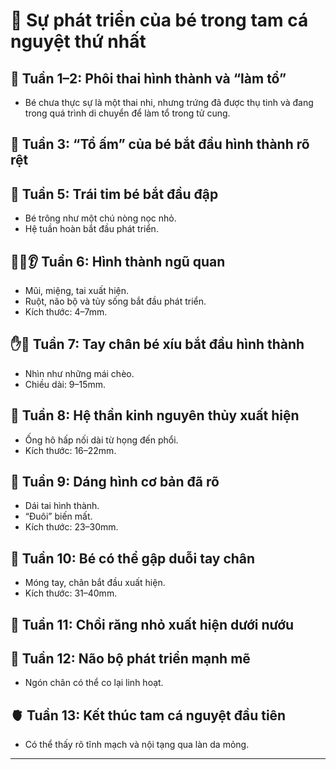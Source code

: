 # 👶 Sự phát triển của bé trong tam cá nguyệt thứ nhất

## 🥚 Tuần 1–2: Phôi thai hình thành và “làm tổ”
- Bé chưa thực sự là một thai nhi, nhưng trứng đã được thụ tinh và đang trong quá trình di chuyển để làm tổ trong tử cung.

## 🧬 Tuần 3: “Tổ ấm” của bé bắt đầu hình thành rõ rệt

## 💓 Tuần 5: Trái tim bé bắt đầu đập
- Bé trông như một chú nòng nọc nhỏ.
- Hệ tuần hoàn bắt đầu phát triển.

## 👃👄👂 Tuần 6: Hình thành ngũ quan
- Mũi, miệng, tai xuất hiện.
- Ruột, não bộ và tủy sống bắt đầu phát triển.
- Kích thước: 4–7mm.

## ✋👣 Tuần 7: Tay chân bé xíu bắt đầu hình thành
- Nhìn như những mái chèo.
- Chiều dài: 9–15mm.

## 🧠 Tuần 8: Hệ thần kinh nguyên thủy xuất hiện
- Ống hô hấp nối dài từ họng đến phổi.
- Kích thước: 16–22mm.

## 👶 Tuần 9: Dáng hình cơ bản đã rõ
- Dái tai hình thành.
- “Đuôi” biến mất.
- Kích thước: 23–30mm.

## 🤲 Tuần 10: Bé có thể gập duỗi tay chân
- Móng tay, chân bắt đầu xuất hiện.
- Kích thước: 31–40mm.

## 🦷 Tuần 11: Chồi răng nhỏ xuất hiện dưới nướu

## 🧠 Tuần 12: Não bộ phát triển mạnh mẽ
- Ngón chân có thể co lại linh hoạt.

## 🫀 Tuần 13: Kết thúc tam cá nguyệt đầu tiên
- Có thể thấy rõ tĩnh mạch và nội tạng qua làn da mỏng.

---
